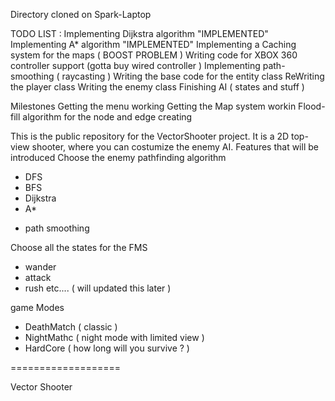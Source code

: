 Directory cloned on Spark-Laptop

TODO LIST :
Implementing Dijkstra algorithm "IMPLEMENTED"
Implementing A* algorithm "IMPLEMENTED"
Implementing a Caching system for the maps ( BOOST PROBLEM )
Writing code for XBOX 360 controller support (gotta buy wired controller )
Implementing path-smoothing ( raycasting ) 
Writing the base code for the entity class
ReWriting the player class 
Writing the enemy class
Finishing AI ( states and stuff )

Milestones
Getting the menu working
Getting the Map system workin
Flood-fill algorithm for the node and edge creating

This is the public repository for the VectorShooter project.
It is a 2D top-view shooter, where you can costumize the enemy AI.
Features that will be introduced
Choose the enemy pathfinding algorithm
- DFS
- BFS
- Dijkstra
- A*
+ path smoothing

Choose all the states for the FMS
- wander 
- attack
- rush 
etc.... ( will updated this later ) 

game Modes
- DeathMatch ( classic ) 
- NightMathc ( night mode with limited view ) 
- HardCore ( how long will you survive ? ) 



===================

Vector Shooter
